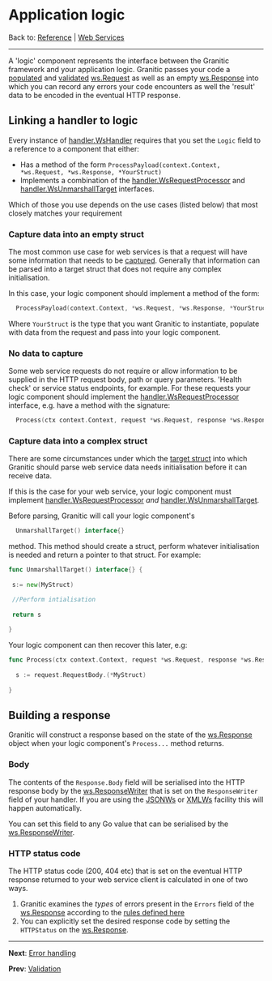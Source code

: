 # Application logic

Back to: [Reference](README.md) | [Web Services](ws-index.md)

---

A 'logic' component represents the interface between the Granitic framework and your application logic.
Granitic passes your code a [populated](ws-capture.md) and [validated](ws-validate.md) 
[ws.Request](https://godoc.org/github.com/graniticio/granitic/ws#Request) as well as an empty
[ws.Response](https://godoc.org/github.com/graniticio/granitic/ws#Response) into which you can
record any errors your code encounters as well the 'result' data to be encoded in the eventual HTTP response.

## Linking a handler to logic

Every instance of [handler.WsHandler](https://godoc.org/github.com/graniticio/granitic/ws/handler#WsHandler)
requires that you set the `Logic` field to a reference to a component that either:

  * Has a method of the form `ProcessPayload(context.Context, *ws.Request, *ws.Response, *YourStruct) ` 
  * Implements a combination of the [handler.WsRequestProcessor](https://godoc.org/github.com/graniticio/granitic/ws/handler#WsRequestProcessor) and 
  [handler.WsUnmarshallTarget](https://godoc.org/github.com/graniticio/granitic/ws/handler#WsUnmarshallTarget) interfaces.
 
Which of those you use depends on the use cases (listed below) that most closely matches your requirement


### Capture data into an empty struct

The most common use case for web services is that a request will have some information that needs to be 
[captured](ws-capture.md). Generally that information can be parsed into a target struct that does not require any complex
initialisation.

In this case, your logic component should implement a method of the form:

```go
  ProcessPayload(context.Context, *ws.Request, *ws.Response, *YourStruct)
```
                                    
Where `YourStruct` is the type that you want Granitic to instantiate, populate with data from the request and 
pass into your logic component.

### No data to capture

Some web service requests do not require or allow information to be supplied in the HTTP request body, path or
query parameters. 'Health check' or service status endpoints, for example. For these requests your logic
component should implement the [handler.WsRequestProcessor](https://godoc.org/github.com/graniticio/granitic/ws/handler#WsRequestProcessor)
interface, e.g. have a method with the signature:

```go
  Process(ctx context.Context, request *ws.Request, response *ws.Response)
``` 

### Capture data into a complex struct

There are some circumstances under which the [target struct](ws-capture.md) into which Granitic should parse
web service data needs initialisation before it can receive data.

If this is the case for your web service, your logic component must implement 
[handler.WsRequestProcessor](https://godoc.org/github.com/graniticio/granitic/ws/handler#WsRequestProcessor) _and_
[handler.WsUnmarshallTarget](https://godoc.org/github.com/graniticio/granitic/ws/handler#WsUnmarshallTarget).

Before parsing, Granitic will call your logic component's 

```go
  UnmarshallTarget() interface{}
```

method. This method should create a struct, perform whatever initialisation is needed and return a pointer to
that struct. For example:

```go
func UnmarshallTarget() interface{} {
	
 s:= new(MyStruct)

 //Perform intialisation
 
 return s
	
}
```

Your logic component can then recover this later, e.g: 

```go
func Process(ctx context.Context, request *ws.Request, response *ws.Response) {
	
  s := request.RequestBody.(*MyStruct)
	
}
```

## Building a response

Granitic will construct a response based on the state of the [ws.Response](https://godoc.org/github.com/graniticio/granitic/ws#Response)
object when your logic component's `Process...` method returns.

### Body

The contents of the `Response.Body` field will be serialised into the HTTP response body by 
the [ws.ResponseWriter](https://godoc.org/github.com/graniticio/granitic/ws#ResponseWriter) that is set on
the `ResponseWriter` field of your handler. If you are using the [JSONWs](fac-json-ws.md) or [XMLWs](fac-xml-ws.md)
facility this will happen automatically.

You can set this field to any Go value that can be serialised by the [ws.ResponseWriter](https://godoc.org/github.com/graniticio/granitic/ws#ResponseWriter).

### HTTP status code

The HTTP status code (200, 404 etc) that is set on the eventual HTTP response returned to your web service
client is calculated in one of two ways.

  1. Granitic examines the _types_ of errors present in the `Errors` field of the [ws.Response](https://godoc.org/github.com/graniticio/granitic/ws#Response)
      according to the [rules defined here](ws-error.md)
  2. You can explicitly set the desired response code by setting the `HTTPStatus` on the [ws.Response](https://godoc.org/github.com/graniticio/granitic/ws#Response).

---
**Next**: [Error handling](ws-error.md)

**Prev**: [Validation](ws-validate.md)